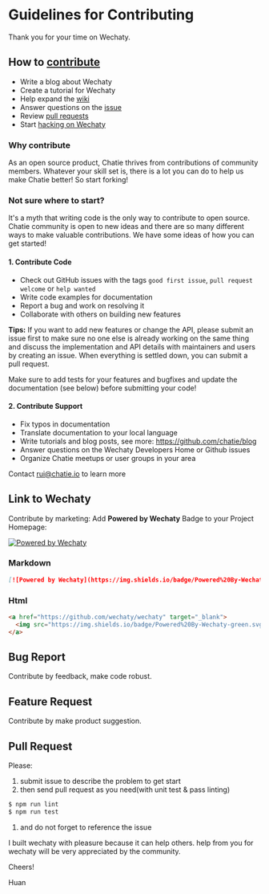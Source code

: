 # Guidelines for Contributing

Thank you for your time on Wechaty.

## How to [contribute](https://github.com/wechaty/wechaty/blob/master/CONTRIBUTING.md)

* Write a blog about Wechaty
* Create a tutorial for Wechaty
* Help expand the [wiki](https://github.com/wechaty/wechaty/wiki)
* Answer questions on the [issue](https://github.com/wechaty/wechaty/issues)
* Review [pull requests](https://github.com/wechaty/wechaty/pulls)
* Start [hacking on Wechaty](https://github.com/wechaty/wechaty/blob/master/CONTRIBUTING.md)

### Why contribute

As an open source product, Chatie thrives from contributions of community members. Whatever your skill set is, there is a lot you can do to help us make Chatie better! 
So start forking!

### Not sure where to start?

It's a myth that writing code is the only way to contribute to open source. Chatie community is open to new ideas and there are so many different ways to make valuable contributions. We have some ideas of how you can get started!

#### 1. Contribute Code

- Check out GitHub issues with the tags `good first issue`, `pull request welcome` or `help wanted`
- Write code examples for documentation
- Report a bug and work on resolving it
- Collaborate with others on building new features

**Tips:** 
If you want to add new features or change the API, please submit an issue first to make sure no one else is already working on the same thing and discuss the implementation and API details with maintainers and users by creating an issue. When everything is settled down, you can submit a pull request.

Make sure to add tests for your features and bugfixes and update the documentation (see below) before submitting your code!

#### 2. Contribute Support

- Fix typos in documentation
- Translate documentation to your local language
- Write tutorials and blog posts, see more: https://github.com/chatie/blog
- Answer questions on the Wechaty Developers Home or Github issues
- Organize Chatie meetups or user groups in your area

Contact rui@chatie.io to learn more

## Link to Wechaty

Contribute by marketing: Add **Powered by Wechaty** Badge to your Project Homepage:

[![Powered by Wechaty](https://img.shields.io/badge/Powered%20By-Wechaty-green.svg)](https://github.com/wechaty/wechaty)

### Markdown

```markdown
[![Powered by Wechaty](https://img.shields.io/badge/Powered%20By-Wechaty-green.svg)](https://github.com/wechaty/wechaty)
```

### Html

```html
<a href="https://github.com/wechaty/wechaty" target="_blank">
  <img src="https://img.shields.io/badge/Powered%20By-Wechaty-green.svg" alt="Powered by Wechaty" border="0">
</a>
```

## Bug Report

Contribute by feedback, make code robust.

## Feature Request

Contribute by make product suggestion.

## Pull Request

Please:
 
1. submit issue to describe the problem to get start
1. then send pull request as you need(with unit test & pass linting)
 
  ```bash
  $ npm run lint
  $ npm run test
  ```

1. and do not forget to reference the issue 

I built wechaty with pleasure because it can help others. help from you for wechaty will be very appreciated by the community.

Cheers!

Huan
